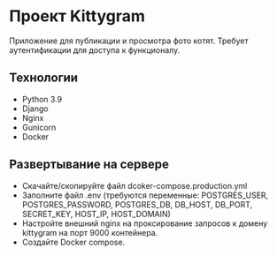 #  Проект Kittygram

Приложение для публикации и просмотра фото котят. Требует аутентификации для доступа к функционалу.

## Технологии
- Python 3.9
- Django
- Nginx
- Gunicorn
- Docker

## Развертывание на сервере
- Скачайте/скопируйте файл dcoker-compose.production.yml
- Заполните файл .env (требуются переменные: POSTGRES_USER, POSTGRES_PASSWORD,
POSTGRES_DB, DB_HOST, DB_PORT, SECRET_KEY, HOST_IP, HOST_DOMAIN)
- Настройте внешний nginx на проксирование запросов к домену kittygram на порт 9000 контейнера.
- Создайте Docker compose.